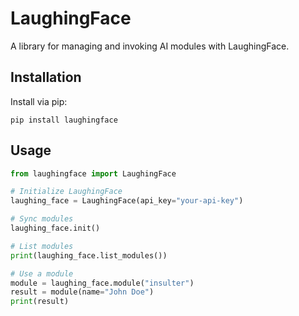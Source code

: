 # LaughingFace

A library for managing and invoking AI modules with LaughingFace.

## Installation

Install via pip:

```
pip install laughingface
```

## Usage

```python
from laughingface import LaughingFace

# Initialize LaughingFace
laughing_face = LaughingFace(api_key="your-api-key")

# Sync modules
laughing_face.init()

# List modules
print(laughing_face.list_modules())

# Use a module
module = laughing_face.module("insulter")
result = module(name="John Doe")
print(result)
```
